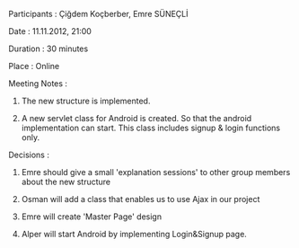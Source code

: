 Participants : Çiğdem Koçberber, Emre SÜNEÇLİ

Date : 11.11.2012, 21:00

Duration : 30 minutes

Place : Online

Meeting Notes :

1) The new structure is implemented.

2) A new servlet class for Android is created. So that the android implementation can start. This class includes signup & login functions only.

Decisions :

1) Emre should give a small 'explanation sessions' to other group members about the new structure

2) Osman will add a class that enables us to use Ajax in our project

3) Emre will create 'Master Page' design

4) Alper will start Android by implementing Login&Signup page.